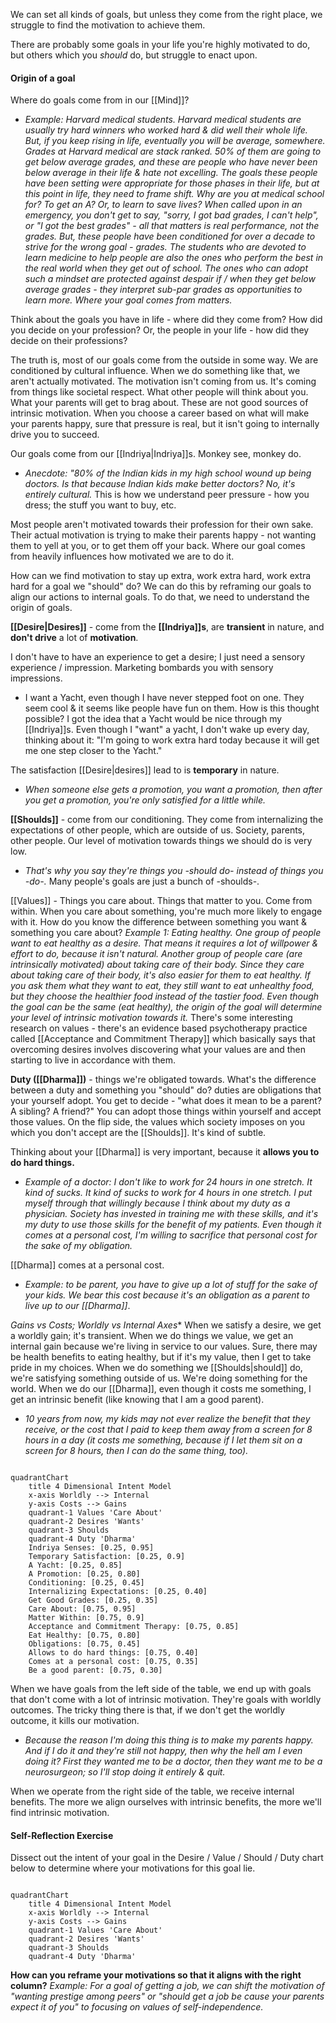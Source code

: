 We can set all kinds of goals, but unless they come from the right place, we struggle to find the motivation to achieve them.

There are probably some goals in your life you're highly motivated to do, but others which you *should* do, but struggle to enact upon.

#### Origin of a goal
Where do goals come from in our [[Mind]]?
- *Example: Harvard medical students. Harvard medical students are usually try hard winners who worked hard & did well their whole life. But, if you keep rising in life, eventually you will be average, somewhere. Grades at Harvard medical are stack ranked. 50% of them are going to get below average grades, and these are people who have never been below average in their life & hate not excelling. The goals these people have been setting were appropriate for those phases in their life, but at this point in life, they need to frame shift. Why are you at medical school for? To get an A? Or, to learn to save lives? When called upon in an emergency, you don't get to say, "sorry, I got bad grades, I can't help", or "I got the best grades" - all that matters is real performance, not the grades. But, these people have been conditioned for over a decade to strive for the wrong goal - grades. The students who are devoted to learn medicine to help people are also the ones who perform the best in the real world when they get out of school. The ones who can adopt such a mindset are protected against despair if / when they get below average grades - they interpret sub-par grades as opportunities to learn more. Where your goal comes from matters.*

Think about the goals you have in life - where did they come from? How did you decide on your profession?
Or, the people in your life - how did they decide on their professions?

The truth is, most of our goals come from the outside in some way. We are conditioned by cultural influence. When we do something like that, we aren't actually motivated. The motivation isn't coming from us. It's coming from things like societal respect. What other people will think about you. What your parents will get to brag about. These are not good sources of intrinsic motivation. When you choose a career based on what will make your parents happy, sure that pressure is real, but it isn't going to internally drive you to succeed.

Our goals come from our [[Indriya|Indriya]]s. Monkey see, monkey do.
- *Anecdote: "80% of the Indian kids in my high school wound up being doctors. Is that because Indian kids make better doctors? No, it's entirely cultural.*
This is how we understand peer pressure - how you dress; the stuff you want to buy, etc.

Most people aren't motivated towards their profession for their own sake. Their actual motivation is trying to make their parents happy - not wanting them to yell at you, or to get them off your back. Where our goal comes from heavily influences how motivated we are to do it.

How can we find motivation to stay up extra, work extra hard, work extra hard for a goal we "should" do? We can do this by reframing our goals to align our actions to internal goals. To do that, we need to understand the origin of goals.

**[[Desire|Desires]]** - come from the **[[Indriya]]s**, are **transient** in nature, and **don't drive** a lot of **motivation**. 

I don't have to have an experience to get a desire; I just need a sensory experience / impression. Marketing bombards you with sensory impressions.
- I want a Yacht, even though I have never stepped foot on one. They seem cool & it seems like people have fun on them. How is this thought possible? I got the idea that a Yacht would be nice through my [[Indriya]]s. Even though I "want" a yacht, I don't wake up every day, thinking about it: "I'm going to work extra hard today because it will get me one step closer to the Yacht."

The satisfaction [[Desire|desires]] lead to is **temporary** in nature.
- *When someone else gets a promotion, you want a promotion, then after you get a promotion, you're only satisfied for a little while.*

**[[Shoulds]]** - come from our conditioning. They come from internalizing the expectations of other people, which are outside of us. Society, parents, other people. Our level of motivation towards things we should do is very low.
- *That's why you say they're things you -should do- instead of things you -do-.*
Many people's goals are just a bunch of -shoulds-.

[[Values]] - Things you care about. Things that matter to you. Come from within. When you care about something, you're much more likely to engage with it. How do you know the difference between something you want & something you care about?
*Example 1: Eating healthy. One group of people want to eat healthy as a desire. That means it requires a lot of willpower & effort to do, because it isn't natural. Another group of people care (are intrinsically motivated) about taking care of their body. Since they care about taking care of their body, it's also easier for them to eat healthy. If you ask them what they want to eat, they still want to eat unhealthy food, but they choose the healthier food instead of the tastier food.
Even though the goal can be the same (eat healthy), the origin of the goal will determine your level of intrinsic motivation towards it.*
There's some interesting research on values - there's an evidence based psychotherapy practice called [[Acceptance and Commitment Therapy]] which basically says that overcoming desires involves discovering what your values are and then starting to live in accordance with them.

**Duty ([[Dharma]])** - things we're obligated towards. What's the difference between a duty and something you "should" do? duties are obligations that your yourself adopt. You get to decide - "what does it mean to be a parent? A sibling? A friend?" You can adopt those things within yourself and accept those values. On the flip side, the values which society imposes on you which you don't accept are the [[Shoulds]]. It's kind of subtle.

Thinking about your [[Dharma]] is very important, because it **allows you to do hard things.**
- *Example of a doctor: I don't like to work for 24 hours in one stretch. It kind of sucks. It kind of sucks to work for 4 hours in one stretch. I put myself through that willingly because I think about my duty as a physician. Society has invested in training me with these skills, and it's my duty to use those skills for the benefit of my patients. Even though it comes at a personal cost, I'm willing to sacrifice that personal cost for the sake of my obligation.*

[[Dharma]] comes at a personal cost.
- *Example: to be parent, you have to give up a lot of stuff for the sake of your kids. We bear this cost because it's an obligation as a parent to live up to our [[Dharma]]*.

**Gains vs Costs*; Worldly vs Internal Axes**
When we satisfy a desire, we get a worldly gain; it's transient.
When we do things we value, we get an internal gain because we're living in service to our values. Sure, there may be health benefits to eating healthy, but if it's my value, then I get to take pride in my choices.
When we do something we [[Shoulds|should]] do, we're satisfying something outside of us. We're doing something for the world.
When we do our [[Dharma]], even though it costs me something, I get an intrinsic benefit (like knowing that I am a good parent).
- *10 years from now, my kids may not ever realize the benefit that they receive, or the cost that I paid to keep them away from a screen for 8 hours in a day (it costs me something, because if I let them sit on a screen for 8 hours, then I can do the same thing, too).*

```mermaid

quadrantChart
    title 4 Dimensional Intent Model
    x-axis Worldly --> Internal
    y-axis Costs --> Gains
    quadrant-1 Values 'Care About'
    quadrant-2 Desires 'Wants'
    quadrant-3 Shoulds
    quadrant-4 Duty 'Dharma'
    Indriya Senses: [0.25, 0.95]
    Temporary Satisfaction: [0.25, 0.9]
    A Yacht: [0.25, 0.85]
    A Promotion: [0.25, 0.80]
    Conditioning: [0.25, 0.45]
    Internalizing Expectations: [0.25, 0.40]
    Get Good Grades: [0.25, 0.35]
    Care About: [0.75, 0.95]
    Matter Within: [0.75, 0.9]
    Acceptance and Commitment Therapy: [0.75, 0.85]
    Eat Healthy: [0.75, 0.80]
    Obligations: [0.75, 0.45]
    Allows to do hard things: [0.75, 0.40]
    Comes at a personal cost: [0.75, 0.35]
    Be a good parent: [0.75, 0.30]
```

When we have goals from the left side of the table, we end up with goals that don't come with a lot of intrinsic motivation. They're goals with worldly outcomes. The tricky thing there is that, if we don't get the worldly outcome, it kills our motivation.
- *Because the reason I'm doing this thing is to make my parents happy. And if I do it and they're still not happy, then why the hell am I even doing it? First they wanted me to be a doctor, then they want me to be a neurosurgeon; so I'll stop doing it entirely & quit.*

When we operate from the right side of the table, we receive internal benefits. The more we align ourselves with intrinsic benefits, the more we'll find intrinsic motivation.

#### Self-Reflection Exercise
Dissect out the intent of your goal in the Desire / Value / Should / Duty chart below to determine where your motivations for this goal lie.

```mermaid

quadrantChart
    title 4 Dimensional Intent Model
    x-axis Worldly --> Internal
    y-axis Costs --> Gains
    quadrant-1 Values 'Care About'
    quadrant-2 Desires 'Wants'
    quadrant-3 Shoulds
    quadrant-4 Duty 'Dharma'
```

**How can you reframe your motivations so that it aligns with the right column?**
*Example: For a goal of getting a job, we can shift the motivation of "wanting prestige among peers" or "should get a job be cause your parents expect it of you" to focusing on values of self-independence.*